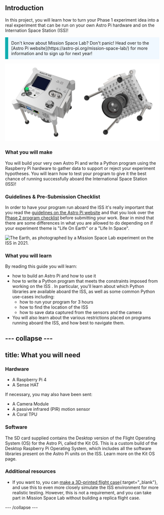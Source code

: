 ## Introduction

In this project, you will learn how to turn your Phase 1 experiment idea into a real experiment that can be run on your own Astro Pi hardware and on the Internation Space Station (ISS)!

<p style="border-left: solid; border-width:10px; border-color: #0faeb0; background-color: aliceblue; padding: 10px;">
Don't know about Mission Space Lab? Don't panic! Head over to the [Astro Pi website](https://astro-pi.org/mission-space-lab/) for more information and to sign up for next year!
</p>

![Two views of the Astro Pi, showing the front panel (with some of the sensors) and the camera.](images/astro-pi-double.png)

### What you will make

You will build your very own Astro Pi and write a Python program using the Raspberry Pi hardware to gather data to support or reject your experiment hypotheses. You will learn how to test your program to give it the best chance of running successfully aboard the International Space Station (ISS)!

### Guidelines & Pre-Submission Checklist

In order to have your program run aboard the ISS it's really important that you read the [guidelines on the Astro Pi website](https://astro-pi.org/mission-space-lab/guidelines) and that you look over the [Phase 2 program checklist](https://astro-pi.org/mission-space-lab/guidelines/program-checklist) before submitting your work. Bear in mind that there are some differences in what you are allowed to do depending on if your experiment theme is "Life On Earth" or a "Life In Space". 

![The Earth, as photographed by a Mission Space Lab experiment on the ISS in 2021.](images/astrocmp-2021.gif)

### What you will learn

By reading this guide you will learn:
* how to build an Astro Pi and how to use it
* how to write a Python program that meets the constraints imposed from working on the ISS . In particular, you'll learn about which Python libraries are available aboard the ISS, as well as some common Python use-cases including:
  * how to run your program for 3 hours
  * how to find the location of the ISS
  * how to save data captured from the sensors and the camera
* You will also learn about the various restrictions placed on programs running aboard the ISS, and how best to navigate them.

--- collapse ---
---
title: What you will need
---
### Hardware

+ A Raspberry Pi 4
+ A Sense HAT

If necessary, you may also have been sent:
+ A Camera Module
+ A passive infrared (PIR) motion sensor
+ A Coral TPU

### Software

The SD card supplied contains the Desktop version of the Flight Operating System (OS) for the Astro Pi, called the Kit OS. This is a custom build of the Desktop Raspberry Pi Operating System, which includes all the software libraries present on the Astro Pi units on the ISS. Learn more on the Kit OS page.

### Additional resources

+ If you want to, you can [make a 3D-printed flight case](https://projects.raspberrypi.org/en/projects/astro-pi-flight-case-mk2){:target="_blank"}, and use this to even more closely simulate the ISS environment for more realistic testing. However, this is not a requirement, and you can take part in Mission Space Lab without building a replica flight case.

--- /collapse ---

